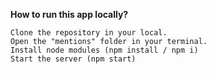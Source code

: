 **How to run this app locally?**

    Clone the repository in your local.
    Open the "mentions" folder in your terminal.
    Install node modules (npm install / npm i)
    Start the server (npm start)

    

